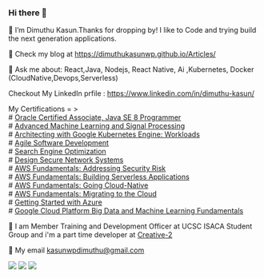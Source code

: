 ### Hi there 👋

🔭 I’m Dimuthu Kasun.Thanks for dropping by! I like to Code and trying build the next generation applications.

🌱 Check my blog at https://dimuthukasunwp.github.io/Articles/

💬 Ask me about: React,Java, Nodejs, React Native, Ai ,Kubernetes, Docker  (CloudNative,Devops,Serverless)

Checkout My LinkedIn prfile : https://www.linkedin.com/in/dimuthu-kasun/

My Certifications = > \
    # [Oracle Certified Associate, Java SE 8 Programmer](https://www.youracclaim.com/badges/69722c1c-67a9-4c28-9745-c7afe19afeda/linked_in)\
    # [Advanced Machine Learning and Signal Processing](https://www.youracclaim.com/badges/5907759a-df48-4453-bae2-3fb37f11023a/linked_in_profile)\
    # [Architecting with Google Kubernetes Engine: Workloads](https://www.coursera.org/account/accomplishments/records/39YV6EE83V7R?utm_source=link&utm_medium=certificate&utm_content=cert_image&utm_campaign=sharing_cta&utm_product=course)\
    # [Agile Software Development](https://www.coursera.org/account/accomplishments/records/MHEXQMT9SF7N?utm_source=link&utm_medium=certificate&utm_content=cert_image&utm_campaign=sharing_cta&utm_product=course)\
    # [Search Engine Optimization](https://www.coursera.org/account/accomplishments/records/F9PLZNW8TTWL?utm_source=link&utm_medium=certificate&utm_content=cert_image&utm_campaign=sharing_cta&utm_product=course)\
    # [Design Secure Network Systems](https://www.coursera.org/account/accomplishments/records/LM2VG7DT3XZ4?utm_source=link&utm_medium=certificate&utm_content=cert_image&utm_campaign=sharing_cta&utm_product=course)\
    # [AWS Fundamentals: Addressing Security Risk](https://www.coursera.org/account/accomplishments/records/JK7HRGQSWCKZ?utm_source=link&utm_medium=certificate&utm_content=cert_image&utm_campaign=sharing_cta&utm_product=course) \
    # [AWS Fundamentals: Building Serverless Applications](https://www.coursera.org/account/accomplishments/records/KYCMD8ATT42D?utm_source=link&utm_medium=certificate&utm_content=cert_image&utm_campaign=sharing_cta&utm_product=course)\
    # [AWS Fundamentals: Going Cloud-Native](https://www.coursera.org/account/accomplishments/records/HT3X39P2RNWK?utm_source=link&utm_medium=certificate&utm_content=cert_image&utm_campaign=sharing_cta&utm_product=course)\
    # [AWS Fundamentals: Migrating to the Cloud](https://www.coursera.org/account/accomplishments/records/59ZY7UGBZR7P?utm_source=link&utm_medium=certificate&utm_content=cert_image&utm_campaign=sharing_cta&utm_product=course)\
    # [Getting Started with Azure](https://www.coursera.org/account/accomplishments/records/PV22LRA6EHNA?utm_source=link&utm_medium=certificate&utm_content=cert_image&utm_campaign=sharing_cta&utm_product=course)\
    # [Google Cloud Platform Big Data and Machine Learning Fundamentals](https://www.coursera.org/account/accomplishments/records/8JSPLP4WRFFT?utm_source=link&utm_medium=certificate&utm_content=cert_image&utm_campaign=sharing_cta&utm_product=course)
   
    

👯 I am Member Training and Development Officer at UCSC ISACA Student Group and i'm a part time developer at [Creative-2](https://www.linkedin.com/company/creative-2/)

🤔 My email kasunwpdimuthu@gmail.com



![](https://firebasestorage.googleapis.com/v0/b/devfest-2019-770f2.appspot.com/o/one.jpg?alt=media&token=34ac03d6-ce81-4610-8083-26909ec0a7e9)
![](https://firebasestorage.googleapis.com/v0/b/devfest-2019-770f2.appspot.com/o/two.jpg?alt=media&token=f6bc1b10-22cf-4c27-acb1-4bed74ed99de)
![](https://firebasestorage.googleapis.com/v0/b/devfest-2019-770f2.appspot.com/o/three.jpg?alt=media&token=055dcdcd-57eb-43cf-8004-97f9186fdcb7)
